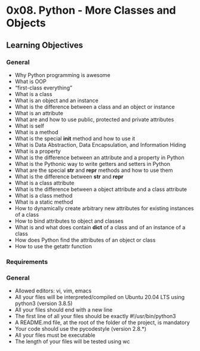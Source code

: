 # 0x08. Python - More Classes and Objects

## Learning Objectives 

### General 

- Why Python programming is awesome 
- What is OOP 
- “first-class everything” 
- What is a class 
- What is an object and an instance 
- What is the difference between a class and an object or instance 
- What is an attribute 
- What are and how to use public, protected and private attributes 
- What is self 
- What is a method 
- What is the special __init__ method and how to use it 
- What is Data Abstraction, Data Encapsulation, and Information Hiding 
- What is a property 
- What is the difference between an attribute and a property in Python 
- What is the Pythonic way to write getters and setters in Python 
- What are the special __str__ and __repr__ methods and how to use them 
- What is the difference between __str__ and __repr__ 
- What is a class attribute 
- What is the difference between a object attribute and a class attribute 
- What is a class method 
- What is a static method 
- How to dynamically create arbitrary new attributes for existing instances of a class 
- How to bind attributes to object and classes 
- What is and what does contain __dict__ of a class and of an instance of a class 
- How does Python find the attributes of an object or class 
- How to use the getattr function 

### Requirements 

### General

- Allowed editors: vi, vim, emacs 
- All your files will be interpreted/compiled on Ubuntu 20.04 LTS using python3 (version 3.8.5) 
- All your files should end with a new line 
- The first line of all your files should be exactly #!/usr/bin/python3 
- A README.md file, at the root of the folder of the project, is mandatory 
- Your code should use the pycodestyle (version 2.8.\*) 
- All your files must be executable 
- The length of your files will be tested using wc 
